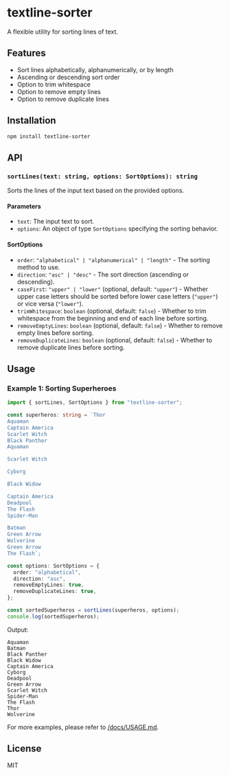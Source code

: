 # textline-sorter

A flexible utility for sorting lines of text.

## Features

- Sort lines alphabetically, alphanumerically, or by length
- Ascending or descending sort order
- Option to trim whitespace
- Option to remove empty lines
- Option to remove duplicate lines

## Installation

```bash
npm install textline-sorter
```

## API

### `sortLines(text: string, options: SortOptions): string`

Sorts the lines of the input text based on the provided options.

#### Parameters

- `text`: The input text to sort.
- `options`: An object of type `SortOptions` specifying the sorting behavior.

#### SortOptions

- `order`: `"alphabetical" | "alphanumerical" | "length"` - The sorting method to use.
- `direction`: `"asc" | "desc"` - The sort direction (ascending or descending).
- `caseFirst`: `"upper" | "lower"` (optional, default: `"upper"`) - Whether upper case letters should be sorted before lower case letters (`"upper"`) or vice versa (`"lower"`).
- `trimWhitespace`: `boolean` (optional, default: `false`) - Whether to trim whitespace from the beginning and end of each line before sorting.
- `removeEmptyLines`: `boolean` (optional, default: `false`) - Whether to remove empty lines before sorting.
- `removeDuplicateLines`: `boolean` (optional, default: `false`) - Whether to remove duplicate lines before sorting.

## Usage

### Example 1: Sorting Superheroes

```typescript
import { sortLines, SortOptions } from "textline-sorter";

const superheros: string = `Thor
Aquaman
Captain America
Scarlet Witch
Black Panther
Aquaman

Scarlet Witch

Cyborg

Black Widow

Captain America
Deadpool
The Flash
Spider-Man

Batman
Green Arrow
Wolverine
Green Arrow
The Flash`;

const options: SortOptions = {
  order: "alphabetical",
  direction: "asc",
  removeEmptyLines: true,
  removeDuplicateLines: true,
};

const sortedSuperheros = sortLines(superheros, options);
console.log(sortedSuperheros);
```

Output:

```
Aquaman
Batman
Black Panther
Black Widow
Captain America
Cyborg
Deadpool
Green Arrow
Scarlet Witch
Spider-Man
The Flash
Thor
Wolverine
```

For more examples, please refer to [/docs/USAGE.md](https://github.com/simonh1701/textline-sorter/blob/main/docs/USAGE.md).

## License

MIT
